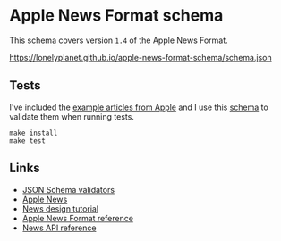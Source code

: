 # Apple News Format schema

This schema covers version `1.4` of the Apple News Format.

https://lonelyplanet.github.io/apple-news-format-schema/schema.json

## Tests

I've included the [example articles from Apple](https://developer.apple.com/news-publisher/download/Apple-News-Example-Articles.zip) and I use this [schema](docs/schema.json) to validate them when running tests.

```shell
make install
make test
```

## Links

- [JSON Schema validators](http://json-schema.org/implementations.html)
- [Apple News](http://www.apple.com/news/)
- [News design tutorial](https://developer.apple.com/library/content/documentation/General/Conceptual/News_Design_Tutorial/)
- [Apple News Format reference](https://developer.apple.com/library/content/documentation/General/Conceptual/Apple_News_Format_Ref/)
- [News API reference](https://developer.apple.com/library/content/documentation/General/Conceptual/News_API_Ref/)
